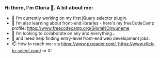 ### Hi there, I'm Gloria 👋. A bit about me:

- 🔭 I'm currently working on my first jQuery selector plugin.
- 🌱 I’m also learning about front-end libraries - here's my freeCodeCamp profile: https://www.freecodecamp.org/GloriaNOnwuneme
- 👯 I’m looking to collaborate on any and everything...
- 🤔 and need help finding entry-level front-end web development jobs.
- 📫 How to reach me: via https://www.pxreader.com/, https://www.click-to-select.com/ or X!
